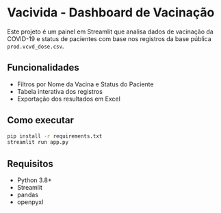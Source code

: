 
# Vacivida - Dashboard de Vacinação

Este projeto é um painel em Streamlit que analisa dados de vacinação da COVID-19 e status de pacientes com base nos registros da base pública `prod.vcvd_dose.csv`.

## Funcionalidades

- Filtros por Nome da Vacina e Status do Paciente
- Tabela interativa dos registros
- Exportação dos resultados em Excel

## Como executar

```bash
pip install -r requirements.txt
streamlit run app.py
```

## Requisitos

- Python 3.8+
- Streamlit
- pandas
- openpyxl
